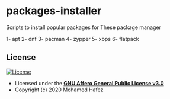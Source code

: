 # packages-installer

Scripts to install popular packages for These package manager

1- apt
2- dnf
3- pacman
4- zypper
5- xbps
6- flatpack

## License

[![License](http://img.shields.io/:license-mit-blue.svg?style=flat-square)](http://badges.mit-license.org)

- Licensed under the **[GNU Affero General Public License v3.0](LICENSE)**
- Copyright (c) 2020 Mohamed Hafez
